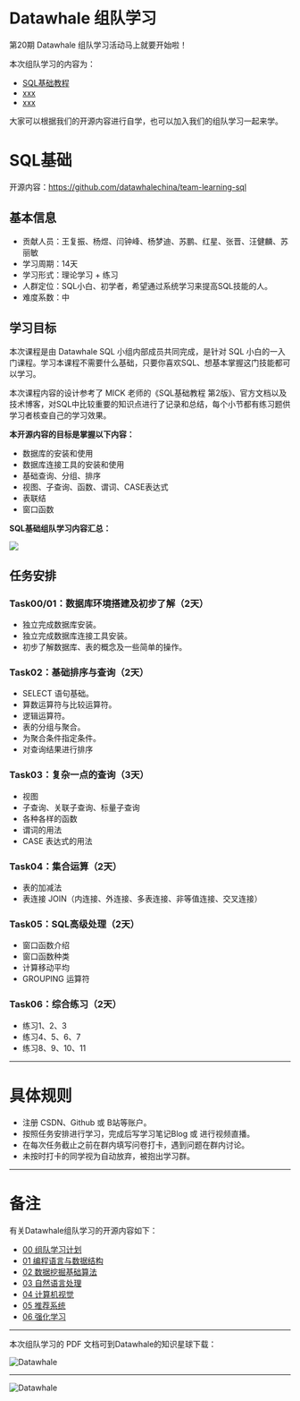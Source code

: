 
# Datawhale 组队学习



第20期 Datawhale 组队学习活动马上就要开始啦！

本次组队学习的内容为：

- [SQL基础教程](https://github.com/datawhalechina/team-learning-sql)
- [xxx]()
- [xxx]()


大家可以根据我们的开源内容进行自学，也可以加入我们的组队学习一起来学。




# SQL基础

开源内容：https://github.com/datawhalechina/team-learning-sql

## 基本信息
- 贡献人员：王复振、杨煜、闫钟峰、杨梦迪、苏鹏、红星、张晋、汪健麟、苏丽敏
- 学习周期：14天
- 学习形式：理论学习 + 练习
- 人群定位：SQL小白、初学者，希望通过系统学习来提高SQL技能的人。
- 难度系数：中


## 学习目标

本次课程是由 Datawhale SQL 小组内部成员共同完成，是针对 SQL 小白的一入门课程。学习本课程不需要什么基础，只要你喜欢SQL、想基本掌握这门技能都可以学习。

本次课程内容的设计参考了 MICK 老师的《SQL基础教程 第2版》、官方文档以及技术博客，对SQL中比较重要的知识点进行了记录和总结，每个小节都有练习题供学习者核查自己的学习效果。


**本开源内容的目标是掌握以下内容：**
- 数据库的安装和使用
- 数据库连接工具的安装和使用
- 基础查询、分组、排序
- 视图、子查询、函数、谓词、CASE表达式
- 表联结
- 窗口函数


**SQL基础组队学习内容汇总：**

![](https://github.com/datawhalechina/team-learning-sql/blob/main/img/00%20SQL%E5%9F%BA%E7%A1%80%E8%AF%BE%E7%A8%8B.png)


## 任务安排

### Task00/01：数据库环境搭建及初步了解（2天）

- 独立完成数据库安装。
- 独立完成数据库连接工具安装。
- 初步了解数据库、表的概念及一些简单的操作。


### Task02：基础排序与查询（2天）

- SELECT 语句基础。
- 算数运算符与比较运算符。
- 逻辑运算符。
- 表的分组与聚合。
- 为聚合条件指定条件。
- 对查询结果进行排序


### Task03：复杂一点的查询（3天）

- 视图
- 子查询、关联子查询、标量子查询
- 各种各样的函数
- 谓词的用法
- CASE 表达式的用法

### Task04：集合运算（2天）

- 表的加减法
- 表连接 JOIN（内连接、外连接、多表连接、非等值连接、交叉连接）

### Task05：SQL高级处理（2天）

- 窗口函数介绍
- 窗口函数种类
- 计算移动平均
- GROUPING 运算符


### Task06：综合练习（2天）

- 练习1、2、3
- 练习4、5、6、7
- 练习8、9、10、11



---
# 具体规则
- 注册 CSDN、Github 或 B站等账户。
- 按照任务安排进行学习，完成后写学习笔记Blog 或 进行视频直播。
- 在每次任务截止之前在群内填写问卷打卡，遇到问题在群内讨论。
- 未按时打卡的同学视为自动放弃，被抱出学习群。


---
# 备注

有关Datawhale组队学习的开源内容如下：

- [00 组队学习计划](https://github.com/datawhalechina/team-learning)
- [01 编程语言与数据结构](https://github.com/datawhalechina/team-learning-program)
- [02 数据挖掘基础算法](https://github.com/datawhalechina/team-learning-data-mining)
- [03 自然语言处理](https://github.com/datawhalechina/team-learning-nlp)
- [04 计算机视觉](https://github.com/datawhalechina/team-learning-cv)
- [05 推荐系统](https://github.com/datawhalechina/team-learning-rs)
- [06 强化学习](https://github.com/datawhalechina/team-learning-rl)



---
本次组队学习的 PDF 文档可到Datawhale的知识星球下载：

![Datawhale](https://img-blog.csdnimg.cn/2020072621074658.png)


---
![Datawhale](https://img-blog.csdnimg.cn/20200726211045814.png)

